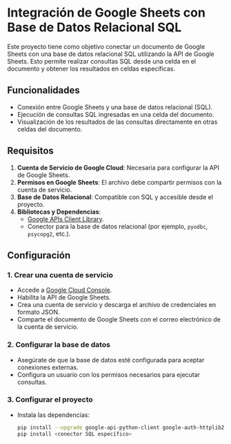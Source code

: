# Integración de Google Sheets con Base de Datos Relacional SQL

Este proyecto tiene como objetivo conectar un documento de Google Sheets con una base de datos relacional SQL utilizando la API de Google Sheets. Esto permite realizar consultas SQL desde una celda en el documento y obtener los resultados en celdas específicas.

## Funcionalidades
- Conexión entre Google Sheets y una base de datos relacional (SQL).
- Ejecución de consultas SQL ingresadas en una celda del documento.
- Visualización de los resultados de las consultas directamente en otras celdas del documento.

## Requisitos
1. **Cuenta de Servicio de Google Cloud**: Necesaria para configurar la API de Google Sheets.
2. **Permisos en Google Sheets**: El archivo debe compartir permisos con la cuenta de servicio.
3. **Base de Datos Relacional**: Compatible con SQL y accesible desde el proyecto.
4. **Bibliotecas y Dependencias**:
   - [Google APIs Client Library](https://developers.google.com/sheets/api/quickstart/python).
   - Conector para la base de datos relacional (por ejemplo, `pyodbc`, `psycopg2`, etc.).

## Configuración
### 1. Crear una cuenta de servicio
- Accede a [Google Cloud Console](https://console.cloud.google.com/).
- Habilita la API de Google Sheets.
- Crea una cuenta de servicio y descarga el archivo de credenciales en formato JSON.
- Comparte el documento de Google Sheets con el correo electrónico de la cuenta de servicio.

### 2. Configurar la base de datos
- Asegúrate de que la base de datos esté configurada para aceptar conexiones externas.
- Configura un usuario con los permisos necesarios para ejecutar consultas.

### 3. Configurar el proyecto
- Instala las dependencias:
  ```bash
  pip install --upgrade google-api-python-client google-auth-httplib2 google-auth-oauthlib
  pip install <conector SQL específico>
